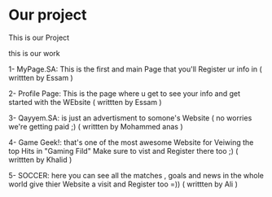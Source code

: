 # Our project
This is our Project 

this is our work

1- MyPage.SA: This is the first and main Page that you'll Register ur info in ( writtten by Essam )

2- Profile Page: This is the page where u get to see your info and get started with the WEbsite ( writtten by Essam )

3- Qayyem.SA: is just an advertisment to somone's Website ( no worries we're getting paid ;) ( writtten by Mohammed anas )

4- Game Geek!: that's one of the most awesome Website for Veiwing the top Hits in "Gaming Fild" Make sure to vist and Register there too ;) ( writtten by Khalid )

5- SOCCER: here you can see all the matches , goals and news in the whole world give thier Website a visit and Register too =)) ( writtten by Ali )

